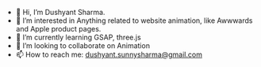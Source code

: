 - 👋 Hi, I’m Dushyant Sharma.
- 👀 I’m interested in Anything related to website animation, like Awwwards and Apple product pages.
- 🌱 I’m currently learning GSAP, three.js
- 💞️ I’m looking to collaborate on Animation
- 📫 How to reach me: dushyant.sunnysharma@gmail.com

<!---
dushyant10111/dushyant10111 is a ✨ special ✨ repository because its `README.md` (this file) appears on your GitHub profile.
You can click the Preview link to take a look at your changes.
--->
